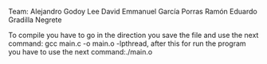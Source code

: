 Team:
Alejandro Godoy Lee
David Emmanuel García Porras
Ramón Eduardo Gradilla Negrete

To compile you have to go in the direction you save the file and use the next command: gcc main.c -o main.o -lpthread, after this for run the program you have to use the next command:./main.o
